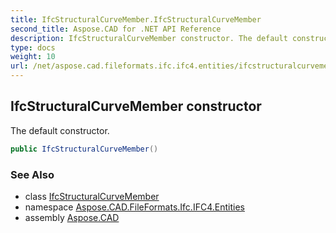 ```yaml
---
title: IfcStructuralCurveMember.IfcStructuralCurveMember
second_title: Aspose.CAD for .NET API Reference
description: IfcStructuralCurveMember constructor. The default constructor
type: docs
weight: 10
url: /net/aspose.cad.fileformats.ifc.ifc4.entities/ifcstructuralcurvemember/ifcstructuralcurvemember/
---
```

## IfcStructuralCurveMember constructor

The default constructor.

```csharp
public IfcStructuralCurveMember()
```

### See Also

* class [IfcStructuralCurveMember](../)
* namespace [Aspose.CAD.FileFormats.Ifc.IFC4.Entities](../../ifcstructuralcurvemember/)
* assembly [Aspose.CAD](../../../)


